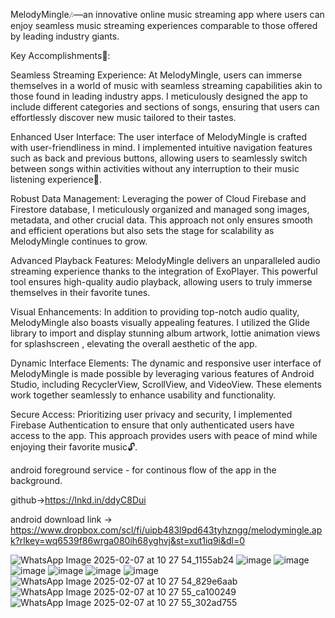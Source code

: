 MelodyMingle🎶—an innovative online music streaming app where users can enjoy seamless music streaming experiences comparable to those offered by leading industry giants.

Key Accomplishments🌟:

Seamless Streaming Experience: At MelodyMingle, users can immerse themselves in a world of music with seamless streaming capabilities akin to those found in leading industry apps. I meticulously designed the app to include different categories and sections of songs, ensuring that users can effortlessly discover new music tailored to their tastes.

Enhanced User Interface: The user interface of MelodyMingle is crafted with user-friendliness in mind. I implemented intuitive navigation features such as back and previous buttons, allowing users to seamlessly switch between songs within activities without any interruption to their music listening experience🚀.

Robust Data Management: Leveraging the power of Cloud Firebase and Firestore database, I meticulously organized and managed song images, metadata, and other crucial data. This approach not only ensures smooth and efficient operations but also sets the stage for scalability as MelodyMingle continues to grow.

Advanced Playback Features: MelodyMingle delivers an unparalleled audio streaming experience thanks to the integration of ExoPlayer. This powerful tool ensures high-quality audio playback, allowing users to truly immerse themselves in their favorite tunes.

Visual Enhancements: In addition to providing top-notch audio quality, MelodyMingle also boasts visually appealing features. I utilized the Glide library to import and display stunning album artwork, lottie animation views for splashscreen , elevating the overall aesthetic of the app.

Dynamic Interface Elements: The dynamic and responsive user interface of MelodyMingle is made possible by leveraging various features of Android Studio, including RecyclerView, ScrollView, and VideoView. These elements work together seamlessly to enhance usability and functionality.

Secure Access: Prioritizing user privacy and security, I implemented Firebase Authentication to ensure that only authenticated users have access to the app. This approach provides users with peace of mind while enjoying their favorite music🔓.

android foreground service - for continous flow of the app in the background.

github->https://lnkd.in/ddyC8Dui


android download link -> https://www.dropbox.com/scl/fi/uipb483l9pd643tyhzngg/melodymingle.apk?rlkey=wq6539f86wrga080ih68yghvj&st=xut1iq9i&dl=0


![WhatsApp Image 2025-02-07 at 10 27 54_1155ab24](https://github.com/user-attachments/assets/5ad5a85c-8682-46be-81c7-64e4049fe2cd)
![image](https://github.com/user-attachments/assets/6b90d202-a89d-4379-99ad-3dca0899d809)
![image](https://github.com/user-attachments/assets/c1c83b11-b4b8-44c7-b8c1-593f71db1118)
![image](https://github.com/user-attachments/assets/82ecf4d6-c348-4cc0-b520-f5c804c569e9)
![image](https://github.com/user-attachments/assets/60dd5748-411b-4fd6-b65d-9fbc6c76e13a)
![image](https://github.com/user-attachments/assets/e544e035-fa6d-4c0d-84f0-a4ad316a07e0)
![image](https://github.com/user-attachments/assets/6509cb9e-0337-45c6-8554-ba1afab56f0c)
![WhatsApp Image 2025-02-07 at 10 27 54_829e6aab](https://github.com/user-attachments/assets/3716b496-78bd-4b74-bbe6-d04a55dcb6d6)
![WhatsApp Image 2025-02-07 at 10 27 55_ca100249](https://github.com/user-attachments/assets/8f752daa-15c0-4d39-8716-3dd33bb16779)
![WhatsApp Image 2025-02-07 at 10 27 55_302ad755](https://github.com/user-attachments/assets/96b92b12-8b8d-4689-bd1e-5d48b73feeec)













